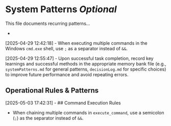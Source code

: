 # System Patterns *Optional*

This file documents recurring patterns...

*
[2025-04-29 12:42:18] - When executing multiple commands in the Windows `cmd.exe` shell, use `;` as a separator instead of `&&`.

[2025-04-29 12:55:47] - Upon successful task completion, record key learnings and successful methods in the appropriate memory bank file (e.g., `systemPatterns.md` for general patterns, `decisionLog.md` for specific choices) to improve future performance and avoid repeating errors.

## Operational Rules & Patterns

[2025-05-03 17:42:31] - ## Command Execution Rules
*   When chaining multiple commands in `execute_command`, use a semicolon (`;`) as the separator instead of `&&`.
